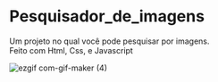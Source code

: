 # Pesquisador_de_imagens
Um projeto no qual você pode pesquisar por imagens. <br>Feito com Html, Css, e Javascript <br>

![ezgif com-gif-maker (4)](https://github.com/JLpensador/Pesquisador_de_imagens/assets/127153172/7f4d3fb8-eb86-43ce-8b42-f6d66fc827e8)
